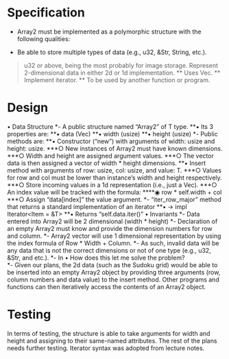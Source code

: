 # **Specification**
*	Array2 must be implemented as a polymorphic structure with the following qualities:
- Be able to store multiple types of data (e.g., u32, &Str, String, etc.).
> u32 or above, being the most probably for image storage.
> Represent 2-dimensional data in either 2d or 1d implementation.
**	Uses Vec<T>.
**	Implement iterator.
**	To be used by another function or program.
# **Design**
• Data Structure
*-	A public structure named “Array2” of T type.
**▪	Its 3 properties are:
**▪	data (Vec<T>)
**▪	width (usize)
**▪	height (usize)
*-	Public methods are:
**▪	Constructor (“new”) with arguments of width: usize and height: usize.
***○	New instances of Array2 must have known dimensions.
***○	Width and height are assigned argument values.
***○	The vector data is then assigned a vector of width * height dimensions.
**▪	Insert method with arguments of row: usize, col: usize, and value: T.
***○	Values for row and col must be lower than instance’s width and height respectively.
***○	Store incoming values in a 1d representation (i.e., just a Vec<T>).
***○	An index value will be tracked with the formula:
****◉	row * self.width + col
***○	Assign “data[index]” the value argument.
*-	“iter_row_major” method that returns a standard implementation of an iterator
**▪	-> impl Iterator<Item = &T>
**▪	Returns “self.data.iter()”
• Invariants
*-	Data entered into Array2 will be 2 dimensional (width * height)
*-	Declaration of an empty Array2 must know and provide the dimension numbers for row and column.
*-	Array2 vector will use 1 dimensional representation by using the index formula of Row * Width + Column.
*-	As such, invalid data will be any data that is not the correct dimensions or not of one type (e.g., u32, &Str, and etc.).
*-	In 
• How does this let me solve the problem?	
*-	Given our plans, the 2d data (such as the Sudoku grid) would be able to be inserted into an empty Array2 object by providing three arguments (row, column numbers and data value) to the insert method. Other programs and functions can then iteratively access the contents of an Array2 object.
# **Testing**
In terms of testing, the structure is able to take arguments for width and height and assigning to their same-named attributes. The rest of the plans needs further testing. Iterator syntax was adopted from lecture notes.

